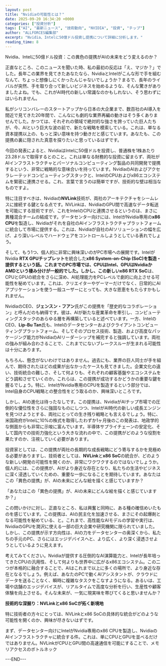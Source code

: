 ```yaml
---
layout: post
title: "Nvidiaの可能性とは？"
date: 2025-09-20 16:34:20 +0000
categories: ["投資分析"]
tags: ["AI", "最新ニュース", "技術動向", "NVIDIA", "投資", "チップ"]
author: "ALLFORCES編集部"
excerpt: "Nvidia、Intelに50億ドル投資し提携について詳細に分析します。"
reading_time: 8
---
```


Nvidia、Intelに50億ドル投資：この異色の提携がAIの未来をどう変えるのか？

正直なところ、このニュースを聞いた時、私の最初の反応は「え、マジか？」でした。長年この業界を見てきたあなたなら、NvidiaとIntelがこんな形で手を組むなんて、ちょっと想像しにくかったんじゃないでしょうか？まるで、長年のライバルが突然、手を取り合って新しいビジネスを始めるような、そんな驚きがありましたよね。でも、これがAI時代の新しい常識なのかもしれない、そう思わずにはいられません。

私がシリコンバレーのスタートアップから日本の大企業まで、数百社のAI導入を間近で見てきた20年間で、こんなにも劇的な業界再編の動きはそう多くありませんでした。かつては、それぞれの領域で絶対的な強さを誇っていた巨人たちが、今、AIという巨大な波の前で、新たな戦略を模索している。これは、単なる資本提携以上の、もっと深い意味を持つ動きだと感じています。あなたも、この提携の裏に隠された真意を探りたいと思っているはずです。

今回の発表によると、NvidiaはIntelに50億ドルを投資し、普通株を1株あたり23.28ドルで取得するとのこと。これは単なる財務的な投資に留まらず、両社がAIインフラストラクチャとパーソナルコンピューティング製品の共同開発で提携するという、非常に戦略的な意味合いを持っています。NvidiaのAIおよびアクセラレーテッドコンピューティングスタックと、IntelのCPUおよびx86エコシステムを緊密に連携させる。これ、言葉で言うのは簡単ですが、技術的な壁は相当なものですよ。

特に注目すべきは、Nvidiaの**NVLink**技術が、両社のアーキテクチャをシームレスに接続する鍵となる点です。NVLinkは、NvidiaのGPU間で高速なデータ転送を可能にする技術ですが、これをIntelのCPUと連携させるというのは、まさに異種混合チームの結成です。データセンター向けには、IntelがNvidia専用の**x86 CPU**を製造し、Nvidiaがそれを自社のAIインフラストラクチャプラットフォームに統合して市場に提供する。これは、Nvidiaが自社のAIソリューションの幅を広げ、より深いレベルでハードウェアをコントロールしようとしている表れでしょう。

そして、もう1つ、個人的に非常に興味深いのがPC市場への展開です。IntelがNvidia **RTX GPUチップレット**を統合した**x86 System-on-Chip (SoC)**を製造・提供するという話。これまでのPC市場では、CPUはIntel、GPUはNvidiaかAMDという棲み分けが一般的でした。しかし、この新しい**x86 RTX SoC**は、CPUとGPUの統合をさらに深め、AI処理能力をPCレベルで劇的に向上させる可能性を秘めています。これは、クリエイターやゲーマーだけでなく、日常的にAIアプリケーションを使う一般ユーザーにとっても、大きな恩恵をもたらすかもしれません。

NvidiaのCEO、**ジェンスン・フアン**氏がこの提携を「歴史的なコラボレーション」と呼んだのも納得です。彼は、AIが新たな産業革命を牽引し、コンピューティングスタックのあらゆる層を再構築していると述べています。一方、IntelのCEO、**Lip-Bu Tan**氏も、Intelのデータセンターおよびクライアントコンピューティングプラットフォーム、そしてそのプロセス技術、製造、および高度なパッケージング能力がNvidiaのAIリーダーシップを補完すると強調しています。両社の強みが組み合わさることで、これまでにないブレークスルーが生まれる可能性は十分にあります。

もちろん、懸念がないわけではありません。過去にも、業界の巨人同士が手を組んで、期待されたほどの成果が出なかったケースも見てきました。企業文化の違い、技術統合の難しさ、そして何よりも、それぞれの顧客基盤やエコシステムをどう調和させていくのか。これらは、この提携が成功するかどうかの重要な鍵を握るでしょう。特に、IntelがNvidia専用のCPUを製造するという部分では、Intel自身のCPU戦略との整合性をどう取るのか、興味深いところです。

しかし、AIの進化は待ったなしです。この提携は、NvidiaがAIチップ市場での圧倒的な優位性をさらに強固なものにしつつ、IntelがAI時代の新しい成長エンジンを見つけようとする、両社にとっての生き残り戦略とも言えるでしょう。特に、米国政府がIntelに10%の株式を取得したわずか1ヶ月後のこの発表は、地政学的な側面からも非常に示唆に富んでいます。半導体サプライチェーンの安定化、そして国内での技術力強化という大きな流れの中で、この提携がどのような役割を果たすのか、注視していく必要があります。

投資家としては、この提携が両社の長期的な成長戦略にどう寄与するかを見極める必要がありますし、技術者としては、**NVLink**と**x86 SoC**の統合が、どのような新しい開発の可能性を開くのか、非常にワクワクするのではないでしょうか。個人的には、この提携が、AIがより身近な存在となり、私たちの生活やビジネスに深く浸透していくための、重要な一歩になることを期待しています。あなたはこの「異色の提携」が、AIの未来にどんな絵を描くと感じていますか？

「あなたはこの「異色の提携」が、AIの未来にどんな絵を描くと感じていますか？」

この問いかけに対し、正直なところ、私は興奮と同時に、ある種の確信めいたものを感じています。この提携は、AIの民主化を加速させる、まさにその起爆剤となる可能性を秘めている、と。これまで、高性能なAIモデルの学習や実行は、NvidiaのGPUを潤沢に使える一部の巨大企業や研究機関に限られていました。しかし、この提携が示す方向性は、AIの力をデータセンターの奥深くから、私たちの手元のPC、さらにはエッジデバイスへと、より広く、より深く浸透させようとしているように見えます。

考えてみてください。Nvidiaが提供する圧倒的なAI演算能力と、Intelが長年培ってきたCPUの汎用性、そして何よりも世界中に広がるx86エコシステム。この二つが本格的に融合することで、AIはこれまで以上に多くの場所で、より身近な存在となるでしょう。例えば、あなたのPCで動くAIアシスタントが、クラウドにデータを送ることなく、瞬時に複雑なタスクをこなすようになる。あるいは、工場や店舗のエッジデバイスが、リアルタイムで高度な分析を行い、生産性や顧客体験を向上させる。そんな未来が、一気に現実味を帯びてくると思いませんか？

**技術的な深掘り：NVLinkとx86 SoCが拓く新境地**

特に技術者の方々にとっては、NVLinkとx86 SoCの具体的な統合がどのような可能性を開くのか、興味が尽きないはずです。

まず、データセンター向けにIntelがNvidia専用のx86 CPUを製造し、NvidiaのAIインフラストラクチャに統合する件。これは、単にCPUとGPUを並べるだけではありません。NVLinkがCPUとGPU間の高速通信を可能にすることで、メモリアクセスのボトルネック

---END---